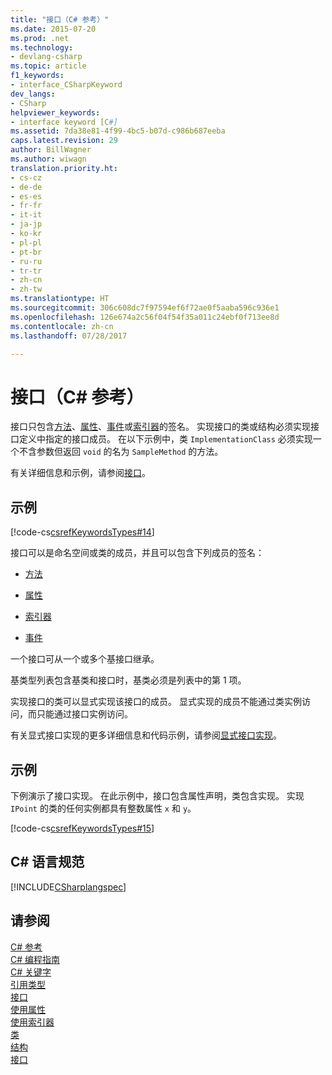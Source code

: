 ```yaml
---
title: "接口（C# 参考）"
ms.date: 2015-07-20
ms.prod: .net
ms.technology:
- devlang-csharp
ms.topic: article
f1_keywords:
- interface_CSharpKeyword
dev_langs:
- CSharp
helpviewer_keywords:
- interface keyword [C#]
ms.assetid: 7da38e81-4f99-4bc5-b07d-c986b687eeba
caps.latest.revision: 29
author: BillWagner
ms.author: wiwagn
translation.priority.ht:
- cs-cz
- de-de
- es-es
- fr-fr
- it-it
- ja-jp
- ko-kr
- pl-pl
- pt-br
- ru-ru
- tr-tr
- zh-cn
- zh-tw
ms.translationtype: HT
ms.sourcegitcommit: 306c608dc7f97594ef6f72ae0f5aaba596c936e1
ms.openlocfilehash: 126e674a2c56f04f54f35a011c24ebf0f713ee8d
ms.contentlocale: zh-cn
ms.lasthandoff: 07/28/2017

---
```

# <a name="interface-c-reference"></a>接口（C# 参考）
接口只包含[方法](../../../csharp/programming-guide/classes-and-structs/methods.md)、[属性](../../../csharp/programming-guide/classes-and-structs/properties.md)、[事件](../../../csharp/programming-guide/events/index.md)或[索引器](../../../csharp/programming-guide/indexers/index.md)的签名。 实现接口的类或结构必须实现接口定义中指定的接口成员。 在以下示例中，类 `ImplementationClass` 必须实现一个不含参数但返回 `void` 的名为 `SampleMethod` 的方法。  
  
 有关详细信息和示例，请参阅[接口](../../../csharp/programming-guide/interfaces/index.md)。  
  
## <a name="example"></a>示例  
 [!code-cs[csrefKeywordsTypes#14](../../../csharp/language-reference/keywords/codesnippet/CSharp/interface_1.cs)]  
  
 接口可以是命名空间或类的成员，并且可以包含下列成员的签名：  
  
-   [方法](../../../csharp/programming-guide/classes-and-structs/methods.md)  
  
-   [属性](../../../csharp/programming-guide/classes-and-structs/using-properties.md)  
  
-   [索引器](../../../csharp/programming-guide/indexers/using-indexers.md)  
  
-   [事件](../../../csharp/language-reference/keywords/event.md)  
  
 一个接口可从一个或多个基接口继承。  
  
 基类型列表包含基类和接口时，基类必须是列表中的第 1 项。  
  
 实现接口的类可以显式实现该接口的成员。 显式实现的成员不能通过类实例访问，而只能通过接口实例访问。  
  
 有关显式接口实现的更多详细信息和代码示例，请参阅[显式接口实现](../../../csharp/programming-guide/interfaces/explicit-interface-implementation.md)。  
  
## <a name="example"></a>示例  
 下例演示了接口实现。 在此示例中，接口包含属性声明，类包含实现。 实现 `IPoint` 的类的任何实例都具有整数属性 `x` 和 `y`。  
  
 [!code-cs[csrefKeywordsTypes#15](../../../csharp/language-reference/keywords/codesnippet/CSharp/interface_2.cs)]  
  
## <a name="c-language-specification"></a>C# 语言规范  
 [!INCLUDE[CSharplangspec](~/includes/csharplangspec-md.md)]  
  
## <a name="see-also"></a>请参阅  
 [C# 参考](../../../csharp/language-reference/index.md)   
 [C# 编程指南](../../../csharp/programming-guide/index.md)   
 [C# 关键字](../../../csharp/language-reference/keywords/index.md)   
 [引用类型](../../../csharp/language-reference/keywords/reference-types.md)   
 [接口](../../../csharp/programming-guide/interfaces/index.md)   
 [使用属性](../../../csharp/programming-guide/classes-and-structs/using-properties.md)   
 [使用索引器](../../../csharp/programming-guide/indexers/using-indexers.md)   
 [类](../../../csharp/language-reference/keywords/class.md)   
 [结构](../../../csharp/language-reference/keywords/struct.md)   
 [接口](../../../csharp/programming-guide/interfaces/index.md)

